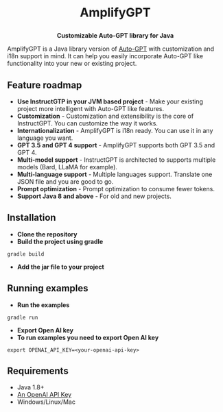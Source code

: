
<H1>
<p align="center">
  AmplifyGPT
</p>
</H1>
<p align="center">
    <b>Customizable Auto-GPT library for Java</b>
</p>

AmplifyGPT is a Java library version of [Auto-GPT](https://github.com/Significant-Gravitas/Auto-GPT) with customization 
and i18n support in mind. It can help you easily incorporate Auto-GPT like functionality into your new or existing project.

## Feature roadmap

* **Use InstructGTP in your JVM based project** - Make your existing project more intelligent with Auto-GPT like features.
* **Customization** - Customization and extensibility is the core of InstructGPT. You can customize the way it works.
* **Internationalization** - AmplifyGPT is i18n ready. You can use it in any language you want.
* **GPT 3.5 and GPT 4 support** - AmplifyGPT supports both GPT 3.5 and GPT 4.
* **Multi-model support** - InstructGPT is architected to supports multiple models (Bard, LLaMA for example).
* **Multi-language support** - Multiple languages support. Translate one JSON file and you are good to go.
* **Prompt optimization** - Prompt optimization to consume fewer tokens.
* **Support Java 8 and above** - For old and new projects.

## Installation

* **Clone the repository**
* **Build the project using gradle**
```agsl
gradle build
```
* **Add the jar file to your project**

## Running examples

* **Run the examples**
```agsl
gradle run
```

* **Export Open AI key**
* **To run examples you need to export Open AI key**
```agsl
export OPENAI_API_KEY=<your-openai-api-key>
```

## Requirements

- Java 1.8+
- [An OpenAI API Key](https://platform.openai.com/account/api-keys)
- Windows/Linux/Mac
